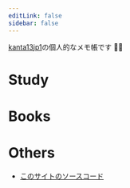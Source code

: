 ```yaml
---
editLink: false
sidebar: false
---
```


[kanta13jp1](https://kanta13jp1.github.io/)の個人的なメモ帳です ✍🏻

# Study

<ContentsList junle="study" />

# Books

<ContentsList junle="books" />

# Others

- [このサイトのソースコード](https://github.com/kanta13jp1/kanta13jp1.github.io)
